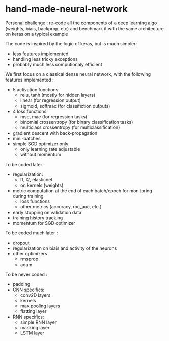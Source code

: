 # hand-made-neural-network
Personal challenge : re-code all the components of a deep learning algo (weights, biais, backprop, etc) and benchmark it with the same architecture on keras on a typical example

The code is inspired by the logic of keras, but is much simpler:
  - less features implemented
  - handling less tricky exceptions
  - probably much less computionaly efficient

We first focus on a classical dense neural network, with the following features implemented :
  - 5 activation functions:
    - relu, tanh (mostly for hidden layers)
    - linear (for regression output)
    - sigmoid, softmax (for classifiction outputs)
  - 4 loss functions:
    - mse, mae (for regression tasks)
    - binomial crossentropy (for binary classification tasks)
    - multiclass crossentropy (for multiclassification)
  - gradient descent with back-propagation
  - mini-batches
  - simple SGD optimizer only
    - only learning rate adjustable
    - without momentum
 
 
To be coded later :
  - regularization:
     - l1, l2, elasticnet
     - on kernels (weights)
  - metric computation at the end of each batch/epoch for monitoring during training
     - loss functions
     - other metrics (accuracy, roc_auc, etc.)
  - early stopping on validation data
  - training history tracking
  - momentum for SGD optimizer
  
To be coded much later :
  - dropout
  - regularization on biais and activity of the neurons
  - other optimizers
    - rmsprop
    - adam
  
To be never coded :
  - padding
  - CNN specifics:
    - conv2D layers
    - kernels
    - max pooling layers
    - flatting layer
  - RNN specifics:
    - simple RNN layer
    - masking layer
    - LSTM layer
    

